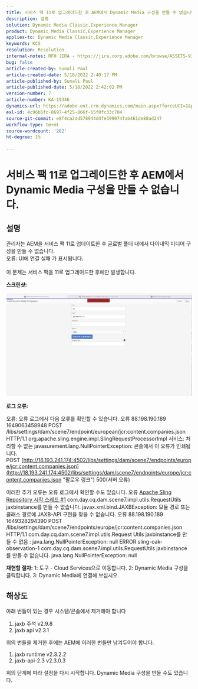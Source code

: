 ```yaml
---
title: 서비스 팩 11로 업그레이드한 후 AEM에서 Dynamic Media 구성을 만들 수 없습니다.
description: 설명
solution: Dynamic Media Classic,Experience Manager
product: Dynamic Media Classic,Experience Manager
applies-to: Dynamic Media Classic,Experience Manager
keywords: KCS
resolution: Resolution
internal-notes: RFH JIRA - https://jira.corp.adobe.com/browse/ASSETS-9332
bug: false
article-created-by: Sunali Paul
article-created-date: 5/18/2022 2:40:17 PM
article-published-by: Sunali Paul
article-published-date: 5/18/2022 2:42:02 PM
version-number: 7
article-number: KA-19346
dynamics-url: https://adobe-ent.crm.dynamics.com/main.aspx?forceUCI=1&pagetype=entityrecord&etn=knowledgearticle&id=f2ac3e69-b8d6-ec11-a7b5-000d3a3adbfc
exl-id: 4c96b5fc-8697-4f25-866f-65f8fc33c784
source-git-commit: e8f4ca2dd578944d4fe399074fab461de88ad247
workflow-type: tm+mt
source-wordcount: '282'
ht-degree: 1%

---
```


# 서비스 팩 11로 업그레이드한 후 AEM에서 Dynamic Media 구성을 만들 수 없습니다.

## 설명

관리자는 AEM을 서비스 팩 11로 업데이트한 후 글로벌 폴더 내에서 다이내믹 미디어 구성을 만들 수 없습니다.
<br>오류: UI에 연결 실패 가 표시됩니다.<br><br>
이 문제는 서비스 팩을 11로 업그레이드한 후에만 발생합니다.

<b>스크린샷:</b>

![](assets/___f3ac3e69-b8d6-ec11-a7b5-000d3a3adbfc___.png)

<b>로그 오류:</b>

오류: 오류 로그에서 다음 오류를 확인할 수 있습니다. 오류 88.198.190.189 1649063458948 POST /libs/settings/dam/scene7/endpoint/european/jcr:content.companies.json HTTP/1.1 org.apache.sling.engine.impl.SlingRequestProcessorImpl 서비스: 처리할 수 없는 javasurement.lang.NullPointerException: 콘솔에서 이 오류가 인쇄됩니다. POST [http://18.193.241.174:4502/libs/settings/dam/scene7/endpoints/europe/jcr:content.companies.json](http://18.193.241.174:4502/libs/settings/dam/scene7/endpoints/europe/jcr:content.companies.json "팔로우 링크") 500(서버 오류)

이러한 추가 오류는 오류 로그에서 확인할 수도 있습니다. 오류 [Apache Sling Repository 시작 스레드 #1](https://jira.corp.adobe.com/browse/ASSETS-9332#1 "팔로우 링크") com.day.cq.dam.scene7.impl.utils.RequestUtils jaxbinstance를 만들 수 없습니다. javax.xml.bind.JAXBException: 모듈 경로 또는 클래스 경로에 JAXB-API 구현을 찾을 수 없습니다.
오류 88.198.190.189 1649328294390 POST /libs/settings/dam/scene7/endpoints/europe/jcr:content.companies.json HTTP/1.1 com.day.cq.dam.scene7.impl.utils.Request Utils jaxbinstance를 만들 수 없음 : java.lang.NullPointerException: null ERROR sling-oak-observation-1 com.day.cq.dam.scene7.impl.utils.RequestUtils jaxbinstance를 만들 수 없습니다. java.lang.NullPointerException: null

<b>재현할 절차:</b>
1: 도구 - Cloud Services으로 이동합니다.
2: Dynamic Media 구성을 클릭합니다.
3: Dynamic Media에 연결해 보십시오.


## 해상도


아래 번들이 있는 경우 시스템/콘솔에서 제거해야 합니다

1. jaxb 주석 v2.9.8
2. jaxb api v2.3.1


위의 번들을 제거한 후에는 AEM에 이러한 번들만 남겨두어야 합니다.

1. jaxb runtime v2.3.2.2
2. jaxb-api-2.3 v2.3.0.3


위의 단계에 따라 설정을 다시 시작합니다. Dynamic Media 구성을 만들 수도 있습니다.
